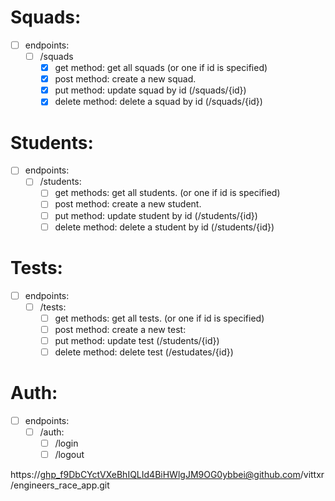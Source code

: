 # Squads: 

- [ ] endpoints: 
  - [ ] /squads
    - [x] get method: get all squads (or one if id is specified)
    - [x] post method: create a new squad.
    - [x] put method: update squad by id (/squads/{id})
    - [x] delete method: delete a squad by id (/squads/{id})

# Students: 

- [ ] endpoints: 
  - [ ] /students: 
    - [ ] get methods: get all students. (or one if id is specified)
    - [ ] post method: create a new student.
    - [ ] put method: update student by id (/students/{id})
    - [ ] delete method: delete a student by id (/students/{id})
  
# Tests: 

- [ ] endpoints: 
  - [ ] /tests: 
    - [ ] get methods: get all tests. (or one if id is specified)
    - [ ] post method: create a new test:
    - [ ] put method: update test (/students/{id})
    - [ ] delete method: delete test (/estudates/{id})

# Auth:

- [ ] endpoints:
  - [ ] /auth: 
    - [ ] /login
    - [ ] /logout

https://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@github.com/vittxr/engineers_race_app.git
